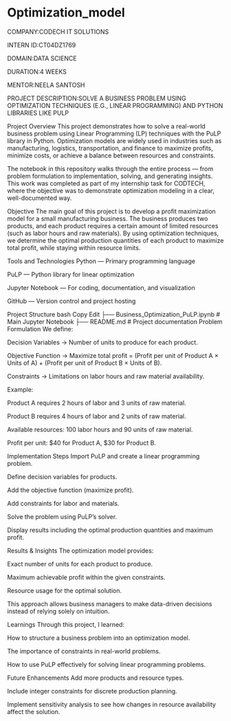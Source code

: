 # Optimization_model
COMPANY:CODECH IT SOLUTIONS

INTERN ID:CT04DZ1769

DOMAIN:DATA SCIENCE

DURATION:4 WEEKS

MENTOR:NEELA SANTOSH

PROJECT DESCRIPTION:SOLVE A BUSINESS PROBLEM USING OPTIMIZATION TECHNIQUES (E.G., LINEAR PROGRAMMING) AND PYTHON LIBRARIES LIKE PULP

Project Overview
This project demonstrates how to solve a real-world business problem using Linear Programming (LP) techniques with the PuLP library in Python. Optimization models are widely used in industries such as manufacturing, logistics, transportation, and finance to maximize profits, minimize costs, or achieve a balance between resources and constraints.

The notebook in this repository walks through the entire process — from problem formulation to implementation, solving, and generating insights. This work was completed as part of my internship task for CODTECH, where the objective was to demonstrate optimization modeling in a clear, well-documented way.

Objective
The main goal of this project is to develop a profit maximization model for a small manufacturing business. The business produces two products, and each product requires a certain amount of limited resources (such as labor hours and raw materials). By using optimization techniques, we determine the optimal production quantities of each product to maximize total profit, while staying within resource limits.

Tools and Technologies
Python — Primary programming language

PuLP — Python library for linear optimization

Jupyter Notebook — For coding, documentation, and visualization

GitHub — Version control and project hosting

Project Structure
bash
Copy
Edit
├── Business_Optimization_PuLP.ipynb   # Main Jupyter Notebook
├── README.md                          # Project documentation
Problem Formulation
We define:

Decision Variables → Number of units to produce for each product.

Objective Function → Maximize total profit = (Profit per unit of Product A × Units of A) + (Profit per unit of Product B × Units of B).

Constraints → Limitations on labor hours and raw material availability.

Example:

Product A requires 2 hours of labor and 3 units of raw material.

Product B requires 4 hours of labor and 2 units of raw material.

Available resources: 100 labor hours and 90 units of raw material.

Profit per unit: $40 for Product A, $30 for Product B.

Implementation Steps
Import PuLP and create a linear programming problem.

Define decision variables for products.

Add the objective function (maximize profit).

Add constraints for labor and materials.

Solve the problem using PuLP’s solver.

Display results including the optimal production quantities and maximum profit.

Results & Insights
The optimization model provides:

Exact number of units for each product to produce.

Maximum achievable profit within the given constraints.

Resource usage for the optimal solution.

This approach allows business managers to make data-driven decisions instead of relying solely on intuition.

Learnings
Through this project, I learned:

How to structure a business problem into an optimization model.

The importance of constraints in real-world problems.

How to use PuLP effectively for solving linear programming problems.

Future Enhancements
Add more products and resource types.

Include integer constraints for discrete production planning.

Implement sensitivity analysis to see how changes in resource availability affect the solution.

